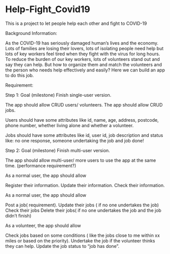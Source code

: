 # Help-Fight_Covid19
This is a project to let people help each other and fight to COVID-19

Background Information:

As the COVID-19 has seriously damaged human’s lives and the economy. Lots of families are losing their lovers, lots of isolating people need help but lots of key workers feel tired when they fight with the virus for long hours. To reduce the burden of our key workers, lots of volunteers stand out and say they can help. But how to organize them and match the volunteers and the person who needs help effectively and easily? Here we can build an app to do this job. 

Requirement:

Step 1: Goal (milestone) Finish single-user version.

The app should allow CRUD users/ volunteers.
The app should allow CRUD jobs. 

Users should have some attributes like id, name, age, address, postcode, phone number, whether living alone and whether a volunteer. 

Jobs should have some attributes like id, user id, job description and status like: no one response, someone undertaking the job and job done! 


Step 2: Goal (milestone) Finish multi-user version.

The app should allow multi-user/ more users to use the app at the same time. (performance requirement?)

As a normal user, the app should allow 


Register their information.
Update their information.
Check their information. 

As a normal user, the app should allow

Post a job( requirement).
Update their jobs ( if no one undertakes the job)
Check their jobs
Delete their jobs( if no one undertakes the job and the job didn’t finish) 

As a volunteer, the app should allow

Check jobs based on some conditions ( like the jobs close to me within xx miles or based on the priority).
Undertake the job if the volunteer thinks they can help. 
Update the job status to “job has done”.


